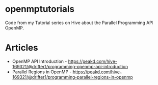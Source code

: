 # openmptutorials
Code from my Tutorial series on Hive about the Parallel Programming API OpenMP.

# Articles
- OpenMP API Introduction - https://peakd.com/hive-169321/@drifter1/programming-openmp-api-introduction
- Parallel Regions in OpenMP - https://peakd.com/hive-169321/@drifter1/programming-parallel-regions-in-openmp
